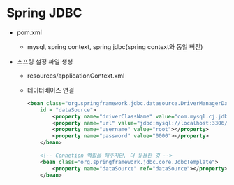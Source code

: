 # Spring JDBC

- pom.xml

  - mysql, spring context, spring jdbc(spring context와 동일 버전)

- 스프링 설정 파일 생성

  - resources/applicationContext.xml

  - 데이터베이스 연결

    ```xml
    <bean class="org.springframework.jdbc.datasource.DriverManagerDataSource"
    	id = "dataSource">
    		<property name="driverClassName" value="com.mysql.cj.jdbc.Driver"></property>
    		<property name="url" value="jdbc:mysql://localhost:3306/hj_board?ServerTimezone=UTC"></property>
    		<property name="username" value="root"></property>
    		<property name="password" value="0000"></property>
    	</bean>
    	
    	<!-- Connetion 역할을 해주지만, 더 유용한 것 -->
    	<bean class="org.springframework.jdbc.core.JdbcTemplate">
    		<property name="dataSource" ref="dataSource"></property>
    	</bean>
    ```

